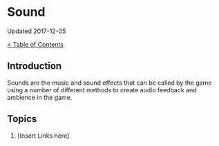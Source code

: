 # Sound

Updated 2017-12-05

[< Table of Contents][0]

## Introduction

Sounds are the music and sound effects that can be called by the game using a number of different methods to create audio feedback and ambience in the game.

## Topics

1. [Insert Links here]

[0]: ../README.md
[1]: filename.md
[2]: filename.md
[3]: filename.md
[4]: filename.md
[5]: filename.md
[6]: filename.md
[7]: filename.md
[8]: filename.md
